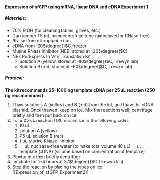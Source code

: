 #### Expression of sfGFP using mRNA, linear DNA and cDNA Experiment 1
##### Materials:
- 70% EtOH (for cleaning tables, gloves, etc.) 
- Dark/amber 1.5 mL microcentrifuge tube (autoclaved or RNase-free) 
- RNase-free micropipette tips 
- cDNA from -20$\degree{}$C freezer 
- Murine RNase inhibitor (NEB, stored at -20$\degree{}$C) 
- NEB PurExpress In Vitro Translation Kit 
	- Solution A (yellow, stored at -80$\degree{}$C, Trewyn lab)
	- Solution B (red, stored at -80$\degree{}$C, Trewyn lab)
##### Protocol: 
**The kit recommends 25-1000 ng template cDNA per 25 uL reaction (250 ng recommended)** 
1. Thaw solutions A (yellow) and B (red) from the kit, and thaw the cDNA plasmid. Once thawed, keep on ice. Mix the reactions well, centrifuge briefly and then put back on ice.
2. For a 25 uL reaction (1X), mix on ice in the following order: 
	1. 10 uL 
	2. solution A (yellow) 
	3. 7.5 uL solution B (red) 
	4. 1 uL Murine RNase Inhibitor 
	5. __ uL nuclease-free water (to make total volume 40 uL) __ uL template (cDNA) (volume based on concentration of template)
3. Pipette mix then briefly centrifuge
4. Incubate for 2-4 hours at 37$\degree{}$C (Trewyn lab)
5. Stop the reaction by placing the tubes on ice
[[Expression_of_sfGFP_Experiment2]]